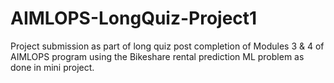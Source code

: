 # AIMLOPS-LongQuiz-Project1
Project submission as part of long quiz post completion of Modules 3 &amp; 4 of AIMLOPS program using the Bikeshare rental prediction ML problem as done in mini project.
